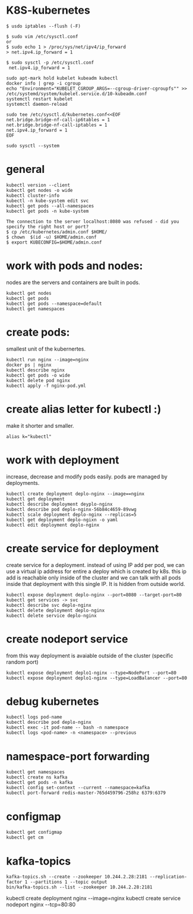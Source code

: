 # K8S-kubernetes

```
$ usdo iptables --flush (-F)

$ sudo vim /etc/sysctl.conf
or
$ sudo echo 1 > /proc/sys/net/ipv4/ip_forward
> net.ipv4.ip_forward = 1

$ sudo sysctl -p /etc/sysctl.conf
 net.ipv4.ip_forward = 1

```

```
sudo apt-mark hold kubelet kubeadm kubectl
docker info | grep -i cgroup
echo "Environment="KUBELET_CGROUP_ARGS=--cgroup-driver-cgroupfs"" >> /etc/systemd/system/kubelet.service.d/10-kubeadm.conf
systemctl restart kubelet
systemctl daemon-reload
```

```
sudo tee /etc/sysctl.d/kubernetes.conf<<EOF
net.bridge.bridge-nf-call-ip6tables = 1
net.bridge.bridge-nf-call-iptables = 1
net.ipv4.ip_forward = 1
EOF

sudo sysctl --system
```
# general 
```
kubectl version --client
kubectl get nodes -o wide
kubectl cluster-info  
kubectl -n kube-system edit svc 
kubectl get pods --all-namespaces
kubectl get pods -n kube-system
```

```
The connection to the server localhost:8080 was refused - did you specify the right host or port?
$ cp /etc/kubernetes/admin.conf $HOME/
$ chown  $(id -u) $HOME/admin.conf
$ export KUBECONFIG=$HOME/admin.conf
```

# work with pods and nodes:
nodes are the servers and containers are built in pods.
```
kubectl get nodes
kubectl get pods
kubectl get pods --namespace=default
kubectl get namespaces
```
# create pods:
smallest unit of the kubernertes.
```
kubectl run nginx --image=nginx
docker ps | nginx
kubectl describe nginx
kubectl get pods -o wide
kubectl delete pod nginx
kubectl apply -f nginx-pod.yml
```
# create alias letter for kubectl :)
make it shorter and smaller.
```
alias k="kubectl"
```
# work with deployment
increase, decrease and modify pods easily. pods are managed by deployments.
```
kubectl create deployment deplo-nginx --image==nginx 
kubectl get deployment
kubectl describe deployment deyplo-nginx
kubectl describe pod deplo-nginx-56b84c4659-89vwg
kubectl scale deployment deplo-nginx --replicas=5
kubectl get deployment deplo-ngixn -o yaml
kubectl edit deployment deplo-nginx 
```
# create service for deployment
create service for a deployment. instead of using IP add per pod, we can use a virtual ip address for entire a deploy which is created by k8s. this ip add is reachable only inside of the cluster and we can talk with all pods inside that deployment with this single IP. It is hidden from outside world.
```
kubectl expose deployment deplo-nginx --port=8080 --target-port=80
kubectl get services -> svc
kubectl describe svc deplo-nginx
kubectl delete deployment deplo-nginx
kubectl delete service deplo-nginx
```
# create nodeport service
from this way deployment is avaiable outside of the cluster (specific random port)
```
kubectl expose deployment deplo1-nginx --type=NodePort --port=80
kubectl expose deployment deplo1-nginx --type=LoadBalancer --port=80
```
# debug kubernetes
```
kubectl logs pod-name
kubectl describe pod deplo-nginx
kubectl exec -it pod-name -- bash -n namespace
kubectl logs <pod-name> -n <namespace> --previous
```
# namespace-port forwarding
```
kubectl get namespaces
kubectl create ns kafka
kubectl get pods -n kafka
kubectl config set-context --current --namespace=kafka
kubectl port-forward redis-master-765d459796-258hz 6379:6379 
```
# configmap
```
kubectl get configmap
kubectl get cm
```
# kafka-topics
```
kafka-topics.sh --create --zookeeper 10.244.2.28:2181 --replication-factor 1 --partitions 1 --topic output
bin/kafka-topics.sh --list --zookeeper 10.244.2.28:2181
```
kubectl create deployment nginx --image=nginx
kubectl create service nodeport nginx --tcp=80:80
